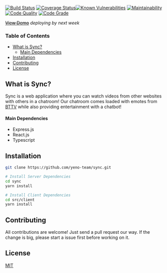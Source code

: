 

[![Build Status](https://travis-ci.com/yeno-team/sync.svg?branch=main)](https://travis-ci.com/yeno-team/sync) [![Coverage Status](https://coveralls.io/repos/github/yeno-team/sync/badge.svg?branch=main)](https://coveralls.io/github/yeno-team/sync?branch=main)[![Known Vulnerabilities](https://snyk.io/test/github/yeno-team/sync/badge.svg)](https://snyk.io/test/github)
[ ![Maintainability](https://api.codeclimate.com/v1/badges/4b1e10c1f337cca6a616/maintainability)](https://codeclimate.com/github/yeno-team/sync/maintainability)  [![Code Quality ](https://www.code-inspector.com/project/21072/score/svg)](https://www.code-inspector.com/project/) [![Code Grade ](https://www.code-inspector.com/project/21072/status/svg)](https://www.code-inspector.com/)

~~[View Demo](localhost)~~  *deploying by next week*

### Table of Contents  
- [What is Sync?](#what-is-sync)  
	* [Main Dependencies](#main-dependencies)
- [Installation](#installation)  
- [Contributing](#contributing)
- [License](#license)


## What is Sync? 
Sync is a web application where you can watch videos from other websites with others in a chatroom! Our chatroom comes loaded with emotes from [BTTV](https://betterttv.com/) while also providing entertainment with a chatbot! 
#### Main Dependencies
* Express.js
* React.js
* Typescript

## Installation
```bash
git clone https://github.com/yeno-team/sync.git

# Install Server Dependencies
cd sync
yarn install

# Install Client Dependencies
cd src/client
yarn install
```



## Contributing
All contributions are welcome! Just send a pull request our way. If the change is big, please start a issue first before working on it.

## License
[MIT](https://choosealicense.com/licenses/mit/)


